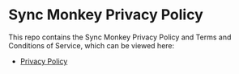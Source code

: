 # Sync Monkey Privacy Policy

This repo contains the Sync Monkey Privacy Policy and Terms and Conditions of Service, which can be viewed here:

 * [Privacy Policy](https://chesapeaketechnology.github.io/syncmonkey-privacy-policy/privacy_policy.md)